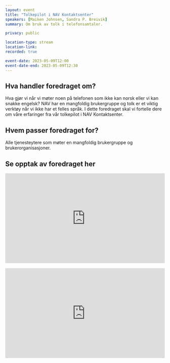 ```yaml
---
layout: event
title: "Tolkepilot i NAV Kontaktsenter"
speakers: [Maiken Johnsen, Sandra P. Breivik]
summary: Om bruk av tolk i telefonsamtaler.

privacy: public

location-type: stream
location-link: 
recorded: true

event-date: 2023-05-09T12:00
event-date-end: 2023-05-09T12:30
---
```

## Hva handler foredraget om?
Hva gjør vi når vi møter noen på telefonen som ikke kan norsk eller vi kan snakke engelsk? NAV har en mangfoldig brukergruppe og tolk er et viktig verktøy når vi ikke har et felles språk. I dette foredraget skal vi fortelle dere om våre erfaringer fra vår tolkepilot i NAV Kontaktsenter.

## Hvem passer foredraget for?
Alle tjenesteytere som møter en mangfoldig brukergruppe og brukerorganisasjoner.

## Se opptak av foredraget her

<div style="padding:56.25% 0 0 0;position:relative;"><iframe src="https://player.vimeo.com/video/831470316?h=5ca0fddb41&amp;badge=0&amp;autopause=0&amp;player_id=0&amp;app_id=58479" frameborder="0" allow="autoplay; fullscreen; picture-in-picture" allowfullscreen style="position:absolute;top:0;left:0;width:100%;height:100%;" title="Tolkepilot i NAV Kontaktsenter med  Sandra P. Breivik og Maiken Johnsen"></iframe></div><script src="https://player.vimeo.com/api/player.js"></script>

<br/>

<div style="padding:56.25% 0 0 0;position:relative;"><iframe src="https://player.vimeo.com/video/831917486?h=e0febe5bd2&amp;badge=0&amp;autopause=0&amp;player_id=0&amp;app_id=58479" frameborder="0" allow="autoplay; fullscreen; picture-in-picture" allowfullscreen style="position:absolute;top:0;left:0;width:100%;height:100%;" title="Tolkepilot i NAV Kontaktsenter med Maiken Johnsen og Sandra P. Breivik - tolket"></iframe></div><script src="https://player.vimeo.com/api/player.js"></script>